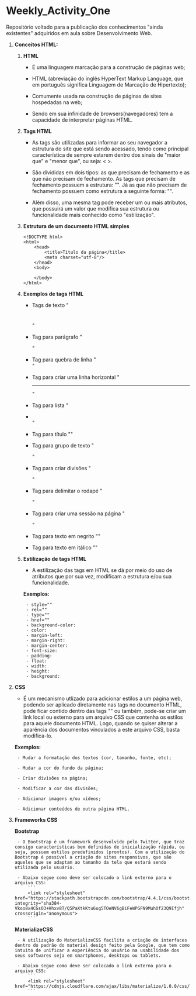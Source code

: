 # Weekly_Activity_One
Repositório voltado para a publicação dos conhecimentos "ainda existentes" adquiridos em aula sobre Desenvolvimento Web.


1. **Conceitos HTML:**

    1. **HTML**

        - É uma linguagem marcação para a construção de páginas web;

        - HTML (abreviação do inglês HyperText Markup Language, que em português significa Linguagem de Marcação de Hipertexto);

        - Comumente usada na construção de páginas de sites hospedadas na web;

        - Sendo em sua infinidade de browsers(navegadores) tem a capacidade de interpretar páginas HTML.

    2. **Tags HTML**

        - As tags são utilizadas para informar ao seu navegador a estrutura do site que está sendo acessado, tendo como principal característica de sempre estarem dentro dos sinais de "maior que" e "menor que", ou seja: < >.

        - São divididas em dois tipos: as que precisam de fechamento e as que não precisam de fechamento. As tags que precisam de fechamento possuem a estrutura: "<tag></tag>". Já as que não precisam de fechamento possuem como estrutura a seguinte forma: "<tag/>".

        - Além disso, uma mesma tag pode receber um ou mais atributos, que possuirá um valor que modifica sua estrutura ou funcionalidade mais conhecido como "estilização".


    3. **Estrutura de um documento HTML simples**
        ```
        <!DOCTYPE html>
        <html>
            <head>
                <title>Título da página</title>
                <meta charset="utf-8"/>
            </head>
            <body>
            
            </body>
        </html>
        ```
    4. **Exemplos de tags HTML**

        - Tags de texto "<h1></h1> <h2></h2> <h3></h3> <h4></h4> <h5></h5> <h6></h6>"

        - Tag para parágrafo "<p></p>"

        - Tag para quebra de linha "<br/>"

        - Tag para criar uma linha horizontal "<hr/>"

        - Tag para lista "<ul></ul> <ol></ol> <li></li>"

        - Tag para título "<title></title>"

        - Tag para grupo de texto "<hgroup></hgroup>"

        - Tag para criar divisões "<div></div>"

        - Tag para delimitar o rodapé "<footer></footer>"

        - Tag para criar uma sessão na página "<section></section>"

        - Tag para texto em negrito "<b></b>"

        - Tag para texto em itálico "<i></i>"


    5. **Estilização de tags HTML**

        - A estilização das tags em HTML se dá por meio do uso de atributos que por sua vez, modificam a estrutura e/ou sua funcionalidade.
        
        **Exemplos:**

            - style=""
            - rel="" 
            - type="" 
            - href=""
            - background-color:
            - color:
            - margin-left:
            - margin-right:
            - margin-center:
            - font-size:
            - padding:
            - float:
            - width:
            - height:
            - background:

2. **CSS**

    - É um mecanismo utlizado para adicionar estilos a um página web, podendo ser aplicado diretamente nas tags no documento HTML, pode ficar contido dentro das tags "<style></style>" ou também, pode-se criar um link local ou externo para um arquivo CSS que contenha os estilos para aquele documento HTML. Logo, quando se quiser alterar a aparência dos documentos vinculados a este arquivo CSS, basta modifica-lo.

    **Exemplos:**
        
        - Mudar a formatação dos textos (cor, tamanho, fonte, etc);

        - Mudar a cor do fundo da página;

        - Criar divisões na página;

        - Modificar a cor das divisões;

        - Adicionar imagens e/ou vídeos;

        - Adicionar conteúdos de outra página HTML.

3. **Frameworks CSS**

    **Bootstrap**

        - O Bootstrap é um framework desenvolvido pelo Twitter, que traz consigo características bem definidas de inicialização rápida, ou seja, possuem estilos predefinidos (prontos). Com a utilização do Bootstrap é possível a criação de sites responsivos, que são aqueles que se adaptam ao tamanho da tela que estará sendo utilizada pelo usuário.

        - Abaixo segue como deve ser colocado o link externo para o arquivo CSS:
            ```
            <link rel="stylesheet" href="https://stackpath.bootstrapcdn.com/bootstrap/4.4.1/css/bootstrap.min.css" integrity="sha384-Vkoo8x4CGsO3+Hhxv8T/Q5PaXtkKtu6ug5TOeNV6gBiFeWPGFN9MuhOf23Q9Ifjh" crossorigin="anonymous">
            ```
    **MaterializeCSS**

        - A utilização do MaterializeCSS facilita a criação de interfaces dentro do padrão do material design feito pela Google, que tem como intuito de unificar a experiência do usuário na usabilidade dos seus softwares seja em smartphones, desktops ou tablets.

        - Abaixo segue como deve ser colocado o link externo para o arquivo CSS:
            ```
            <link rel="stylesheet" href="https://cdnjs.cloudflare.com/ajax/libs/materialize/1.0.0/css/materialize.min.css"/>
            ```


    